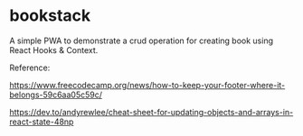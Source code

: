 # bookstack
A simple PWA to demonstrate a crud operation for creating book using React Hooks &amp; Context. 


Reference: 

https://www.freecodecamp.org/news/how-to-keep-your-footer-where-it-belongs-59c6aa05c59c/

https://dev.to/andyrewlee/cheat-sheet-for-updating-objects-and-arrays-in-react-state-48np
